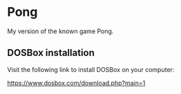 # Pong
My version of the known game Pong.
## DOSBox installation
Visit the following link to install DOSBox on your computer:

https://www.dosbox.com/download.php?main=1
